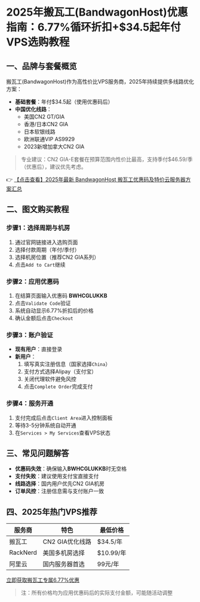 # 2025年搬瓦工(BandwagonHost)优惠指南：6.77%循环折扣+$34.5起年付VPS选购教程

## 一、品牌与套餐概览
搬瓦工(BandwagonHost)作为高性价比VPS服务商，2025年持续提供多线路优化方案：
- **基础套餐**：年付$34.5起（使用优惠码后）
- **中国优化线路**：
  - 美国CN2 GT/GIA
  - 香港/日本CN2 GIA
  - 日本软银线路
  - 欧洲联通VIP AS9929
  - 2023新增加拿大CN2 GIA

> 专业建议：CN2 GIA-E套餐在预算范围内性价比最高，支持季付$46.59/季（优惠后），建议优先考虑。

👉 [【点击查看】2025年最新 BandwagonHost 搬瓦工优惠码及特价云服务器方案汇总](https://bit.ly/banwagon)

## 二、图文购买教程

### 步骤1：选择周期与机房
1. 通过官网链接进入选购页面
2. 选择付款周期（年付/季付）
3. 选择机房位置（推荐CN2 GIA系列）
4. 点击`Add to Cart`继续

### 步骤2：应用优惠码
1. 在结算页面输入优惠码 **BWHCGLUKKB**
2. 点击`Validate Code`验证
3. 系统自动显示6.77%折扣后的价格
4. 确认金额后点击`Checkout`

### 步骤3：账户验证
- **现有用户**：直接登录
- **新用户**：
  1. 填写真实注册信息（国家选择`China`）
  2. 支付方式选择Alipay（支付宝）
  3. 关闭代理软件避免风控
  4. 点击`Complete Order`完成支付

### 步骤4：服务开通
1. 支付完成后点击`Client Area`进入控制面板
2. 等待3-5分钟系统自动开通
3. 在`Services > My Services`查看VPS状态

## 三、常见问题解答
- **优惠码失效**：确保输入**BWHCGLUKKB**时无空格
- **支付失败**：建议使用支付宝直接支付
- **线路选择**：国内用户优先CN2 GIA机房
- **订单风控**：注册信息需与支付账户一致

## 四、2025年热门VPS推荐
| 服务商       | 特色                  | 最低价格     |
|--------------|-----------------------|-------------|
| 搬瓦工       | CN2 GIA优化线路       | $34.5/年    |
| RackNerd     | 美国多机房选择        | $10.99/年   |
| 阿里云       | 国内服务器首选        | 99元/年     |

[立即获取搬瓦工专属6.77%优惠](https://bit.ly/banwagon)

> 注：所有价格均为应用优惠码后的实际支付金额，可能随活动调整